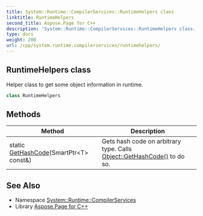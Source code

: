 ```yaml
---
title: System::Runtime::CompilerServices::RuntimeHelpers class
linktitle: RuntimeHelpers
second_title: Aspose.Page for C++
description: 'System::Runtime::CompilerServices::RuntimeHelpers class. Helper class to get some object information in runtime in C++.'
type: docs
weight: 200
url: /cpp/system.runtime.compilerservices/runtimehelpers/
---
```

## RuntimeHelpers class


Helper class to get some object information in runtime.

```cpp
class RuntimeHelpers
```

## Methods

| Method | Description |
| --- | --- |
| static [GetHashCode](./gethashcode/)(SmartPtr\<T\> const\&) | Gets hash code on arbitrary type. Calls [Object::GetHashCode()](../../system/object/gethashcode/) to do so. |
## See Also

* Namespace [System::Runtime::CompilerServices](../)
* Library [Aspose.Page for C++](../../)
